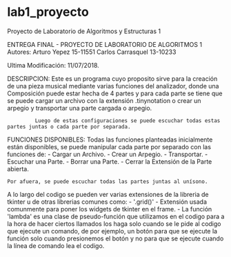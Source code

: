 # lab1_proyecto
Proyecto de Laboratorio de Algoritmos y Estructuras 1

ENTREGA FINAL - PROYECTO DE LABORATORIO DE ALGORITMOS 1
Autores: Arturo Yepez 15-11551
		 Carlos Carrasquel 13-10233

Ultima Modificación: 11/07/2018.

DESCRIPCION: Este es un programa cuyo proposito sirve para la creación de una pieza musical mediante varias funciones 
			 del analizador, donde una Composición puede estar hecha de 4 partes y para cada parte se tiene que se puede
			 cargar un archivo con la extensión .tinynotation o crear un arpegio y transportar una parte cargada o arpegio. 

			 Luego de estas configuraciones se puede escuchar todas estas partes juntas o cada parte por separada. 

FUNCIONES DISPONIBLES:
	Todas las funciones planteadas inicialmente están disponibles, se puede manipular cada parte por separado con las funciones de:
	- Cargar un Archivo.
	- Crear un Arpegio.
	- Transportar.
	- Escuchar una Parte.
	- Borrar una Parte.
	- Cerrar la Extensión de la Parte abierta.

	Por afuera, se puede escuchar todas las partes juntas al unísono.

A lo largo del codigo se pueden ver varias extensiones de la libreria de tkinter u de otras librerias comunes como:
	- '.grid()' - Extensión usada comunmente para poner los widgets de tkinter en el frame.
	- La función 'lambda' es una clase de pseudo-función que utilizamos en el codigo para a la hora de hacer ciertos llamados los 
		haga solo cuando se le pide al codigo que ejecute un comando, de por ejemplo, un botón para que se ejecute la función solo
		cuando presionemos el botón y no para que se ejecute cuando la línea de comando lea el codigo.
